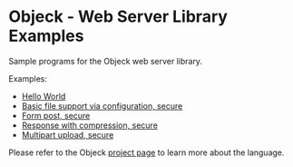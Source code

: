 # Objeck - Web Server Library Examples

Sample programs for the Objeck web server library.

Examples:
* [Hello World](examples/hello_http.obs)
* [Basic file support via configuration, secure](examples/simple_config_https.obs)
* [Form post, secure](examples/form_post_https.obs)
* [Response with compression, secure](examples/compress_response_https.obs)
* [Multipart upload, secure](examples/multi_mime_http.obs)

Please refer to the Objeck [project page](https://github.com/objeck/objeck-lang/) to learn more about the language.